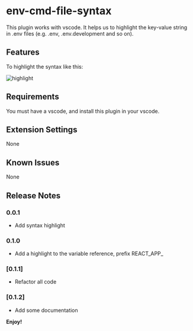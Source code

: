 # env-cmd-file-syntax

This plugin works with vscode. It helps us to highlight the key-value string in .env files (e.g. .env, .env.development and so on).

## Features

To highlight the syntax like this:

![highlight](https://github.com/WellerQu/vscode-env-cmd-file-syntax/blob/master/images/Highlight.png?raw=true)

## Requirements

You must have a vscode, and install this plugin in your vscode.

## Extension Settings

None

## Known Issues

None

## Release Notes

### 0.0.1

- Add syntax highlight

### 0.1.0

- Add a highlight to the variable reference, prefix REACT_APP_

### [0.1.1]

- Refactor all code

### [0.1.2]

- Add some documentation

**Enjoy!**
